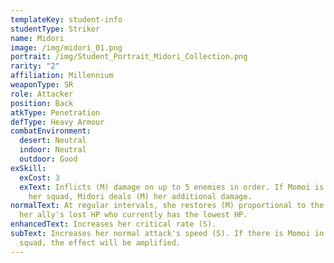 ```yaml
---
templateKey: student-info
studentType: Striker
name: Midori
image: /img/midori_01.png
portrait: /img/Student_Portrait_Midori_Collection.png
rarity: "2"
affiliation: Millennium
weaponType: SR
role: Attacker
position: Back
atkType: Penetration
defType: Heavy Armour
combatEnvironment:
  desert: Neutral
  indoor: Neutral
  outdoor: Good
exSkill:
  exCost: 3
  exText: Inflicts (M) damage on up to 5 enemies in order. If Momoi is present in
    her squad, Midori deals (M) her additional damage.
normalText: At regular intervals, she restores (M) proportional to the amount of
  her ally's lost HP who currently has the lowest HP.
enhancedText: Increases her critical rate (S).
subText: Increases her normal attack's speed (S). If there is Momoi in her
  squad, the effect will be amplified.
---
```

